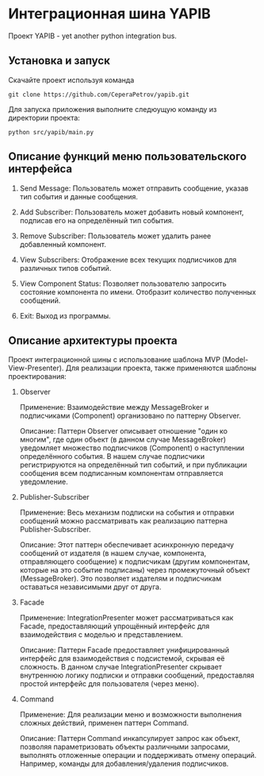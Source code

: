 # Интеграционная шина YAPIB
Проект YAPIB - yet another python integration bus.
## Установка и запуск
Скачайте проект используя команда
```
git clone https://github.com/CeperaPetrov/yapib.git
```

Для запуска приложения выполните следюущую команду из директории проекта:
```
python src/yapib/main.py
```

## Описание функций меню пользовательского интерфейса

1. Send Message: Пользователь может отправить сообщение, указав тип события и данные сообщения.

2. Add Subscriber: Пользователь может добавить новый компонент, подписав его на определённый тип события.

3. Remove Subscriber: Пользователь может удалить ранее добавленный компонент.

4. View Subscribers: Отображение всех текущих подписчиков для различных типов событий.

5. View Component Status: Позволяет пользователю запросить состояние компонента по имени. Отобразит количество полученных сообщений.

6. Exit: Выход из программы.


## Описание архитектуры проекта
Проект интеграционной шины с использование шаблона MVP (Model-View-Presenter).
Для реализации проекта, также применяются шаблоны проектирования:

1. Observer

    Применение: Взаимодействие между MessageBroker и подписчиками (Component) организовано по паттерну Observer.
   
    Описание: Паттерн Observer описывает отношение "один ко многим", где один объект (в данном случае MessageBroker) уведомляет множество подписчиков (Component) о наступлении определённого события. В нашем случае подписчики регистрируются на определённый тип событий, и при публикации сообщения всем подписанным компонентам отправляется уведомление.

2. Publisher-Subscriber

    Применение: Весь механизм подписки на события и отправки сообщений можно рассматривать как реализацию паттерна Publisher-Subscriber.
   
    Описание: Этот паттерн обеспечивает асинхронную передачу сообщений от издателя (в нашем случае, компонента, отправляющего сообщение) к подписчикам (другим компонентам, которые на это событие подписаны) через промежуточный объект (MessageBroker). Это позволяет издателям и подписчикам оставаться независимыми друг от друга.

3. Facade

    Применение: IntegrationPresenter может рассматриваться как Facade, предоставляющий упрощённый интерфейс для взаимодействия с моделью и представлением.
   
    Описание: Паттерн Facade предоставляет унифицированный интерфейс для взаимодействия с подсистемой, скрывая её сложность. В данном случае IntegrationPresenter скрывает внутреннюю логику подписки и отправки сообщений, предоставляя простой интерфейс для пользователя (через меню).

4. Command

    Применение: Для реализации меню и возможности выполнения сложных действий, применен паттерн Command.
    
    Описание: Паттерн Command инкапсулирует запрос как объект, позволяя параметризовать объекты различными запросами, выполнять отложенные операции и поддерживать отмену операций. Например, команды для добавления/удаления подписчиков.